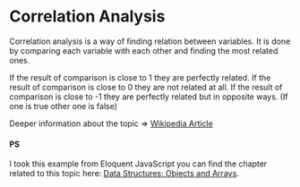 # Correlation Analysis

Correlation analysis is a way of finding relation between variables.
It is done by comparing each variable with each other and finding the most related ones.

If the result of comparison is close to 1 they are perfectly related.
If the result of comparison is close to 0 they are not related at all.
If the result of comparison is close to -1 they are perfectly related but in opposite ways. (If one is true other one is false)

Deeper information about the topic => [Wikipedia Article](https://en.wikipedia.org/wiki/Correlation)

#### PS

I took this example from Eloquent JavaScript you can find the chapter related to this topic here: [Data Structures: Objects and Arrays](https://eloquentjavascript.net/04_data.html).

